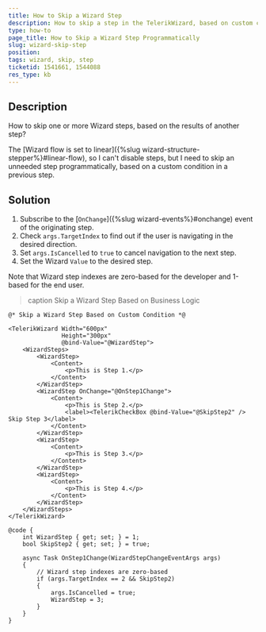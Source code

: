 ```yaml
---
title: How to Skip a Wizard Step
description: How to skip a step in the TelerikWizard, based on custom condition from another step?
type: how-to
page_title: How to Skip a Wizard Step Programmatically
slug: wizard-skip-step
position:
tags: wizard, skip, step
ticketid: 1541661, 1544088
res_type: kb
---
```


## Description

How to skip one or more Wizard steps, based on the results of another step?

The [Wizard flow is set to linear]({%slug wizard-structure-stepper%}#linear-flow), so I can't disable steps, but I need to skip an unneeded step programmatically, based on a custom condition in a previous step.

## Solution

1. Subscribe to the [`OnChange`]({%slug wizard-events%}#onchange) event of the originating step.
1. Check `args.TargetIndex` to find out if the user is navigating in the desired direction.
1. Set `args.IsCancelled` to `true` to cancel navigation to the next step.
1. Set the Wizard `Value` to the desired step.

Note that Wizard step indexes are zero-based for the developer and 1-based for the end user.

>caption Skip a Wizard Step Based on Business Logic

````CSHTML
@* Skip a Wizard Step Based on Custom Condition *@

<TelerikWizard Width="600px"
               Height="300px"
               @bind-Value="@WizardStep">
    <WizardSteps>
        <WizardStep>
            <Content>
                <p>This is Step 1.</p>
            </Content>
        </WizardStep>
        <WizardStep OnChange="@OnStep1Change">
            <Content>
                <p>This is Step 2.</p>
                <label><TelerikCheckBox @bind-Value="@SkipStep2" /> Skip Step 3</label>
            </Content>
        </WizardStep>
        <WizardStep>
            <Content>
                <p>This is Step 3.</p>
            </Content>
        </WizardStep>
        <WizardStep>
            <Content>
                <p>This is Step 4.</p>
            </Content>
        </WizardStep>
    </WizardSteps>
</TelerikWizard>

@code {
    int WizardStep { get; set; } = 1;
    bool SkipStep2 { get; set; } = true;

    async Task OnStep1Change(WizardStepChangeEventArgs args)
    {
        // Wizard step indexes are zero-based
        if (args.TargetIndex == 2 && SkipStep2)
        {
            args.IsCancelled = true;
            WizardStep = 3;
        }
    }
}
````
